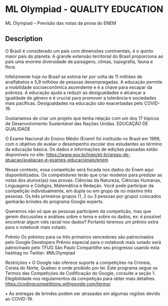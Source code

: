 # ML Olympiad - QUALITY EDUCATION

ML Olympiad – Previsão das notas da prova do ENEM

## Description

O Brasil é considerado um país com dimensões continentais, é o quinto maior país do planeta. A grande extensão territorial do Brasil proporciona ao país uma enorme diversidade de paisagens, climas, topografia, fauna e flora.

Infelizmente hoje no Brasil se estima ter por volta de 11 milhões de analfabetos e 5,9 milhões de pessoas desempregadas. A educação permite a mobilidade socioeconômica ascendente e é a chave para escapar da pobreza. A educação ajuda a reduzir as desigualdades e alcançar a igualdade de gênero e é crucial para promover a tolerância e sociedades mais pacíficas. Desigualdades na educação são exacerbadas pelo COVID-19.

Gostaríamos de criar um projeto que tenha relação com um dos 17 tópicos de Desenvolvimento Sustentável das Nações Unidas. EDUCAÇÃO DE QUALIDADE

O Exame Nacional do Ensino Médio (Enem) foi instituído no Brasil em 1998, com o objetivo de avaliar o desempenho escolar dos estudantes ao término da educação básica. Os dados e informações de edições passadas estão disponíveis no site:
<https://www.gov.br/inep/pt-br/areas-de-atuacao/avaliacao-e-exames-educacionais/enem>

Nesse contexto, essa competição será focada nos dados do Enem aqui disponibilizados. Os competidores terão que criar modelos para predizer as notas dos alunos(as) nas provas: Ciências da Natureza, Ciências Humanas, Linguagens e Códigos, Matemática e Redação.
Você pode participar da competição individualmente, em dupla ou em grupo de no máximo três pessoas. Os três primeiros grupos (1, 2 ou 3 pessoas por grupo) colocados ganharão brindes do programa Google experts.

Queremos não só que as pessoas participem da competição, mas que gerem discussões e análises sobre o tema e sobre os dados, ex: é possível encontrar algum viés racial nos dados? Portanto teremos um prêmio extra para o notebook mais votado.

Prêmio
Os prêmios para os três primeiros vencedores são patrocinados pelo Google Developers
Prêmio especial para o notebook mais votado será patrocinado pelo TFUG São Paulo
Compartilhe seu progresso usando esta hashtag no Twitter: #MLOlympiad

Restrições
• O Google não oferece suporte a competições na Crimeia, Coreia do Norte, Quebec e onde proibido por lei. Este programa segue os Termos das Competições de Codificação do Google, consulte a seção 1. Elegibilidade nos regulamentos da competição para obter mais detalhes.
<https://codingcompetitions.withgoogle.com/terms/>

• As entregas de brindes podem ser atrasadas em algumas regiões devido ao COVID-19.
